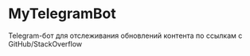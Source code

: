 # MyTelegramBot
Telegram-бот для отслеживания обновлений контента по ссылкам с GitHub/StackOverflow

